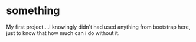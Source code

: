 # something
My first project....I knowingly didn't had used anything from bootstrap here, just to know that how much can i do without it.
